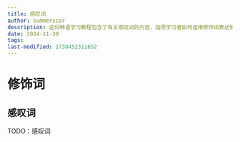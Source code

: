 ```yaml
---
title: 感叹词
author: summerscar
description: 这份韩语学习教程包含了有关感叹词的内容，指导学习者如何运用修饰词表达情感与惊讶。
date: 2024-11-30
tags:
last-modified: 1730452311652
---
```


# 修饰词

## 感叹词

TODO：感叹词
